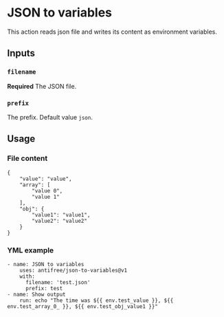 # JSON to variables
This action reads json file and writes its content as environment variables.

## Inputs

### `filename`

**Required** The JSON file.

### `prefix`

The prefix. Default value `json`.

## Usage

### File content 
```
{
    "value": "value",
    "array": [
        "value 0",
        "value 1"
    ],
    "obj": {
        "value1": "value1",
        "value2": "value2"
    }
}
```

### YML example 
```
- name: JSON to variables
    uses: antifree/json-to-variables@v1
    with:
      filename: 'test.json'
      prefix: test
- name: Show output
    run: echo "The time was ${{ env.test_value }}, ${{ env.test_array_0_ }}, ${{ env.test_obj_value1 }}"
```
